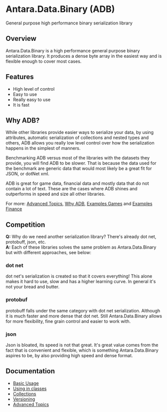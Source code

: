 # Antara.Data.Binary (ADB)
General purpose high performance binary serialization library

## Overview

Antara.Data.Binary is a high performance general purpose binary serialization library. It produces a dense byte array in the easiest way and is flexible enough to cover most cases.

## Features

* High level of control
* Easy to use
* Really easy to use
* It is fast

## Why ADB?

While other libraries provide easier ways to serialize your data, by using attributes, automatic serialization of collections and nested types and others, ADB allows you really low level control over how the serialization happens in the simplest of manners. 

Benchmarking ADB versus most of the libraries with the datasets they provide, you will find ADB to be slower. That is because the data used for the benchmark are generic data that would most likely be a great fit for JSON, or dotNet xml.

ADB is great for game data, financial data and mostly data that do not contain a lot of text. These are the cases where ADB shines and outperforms in speed and size all other libraries.

For more: [Advanced Topics](ADVANCED_TOPICS.md), [Why ADB](WHY_ADB.md), [Examples Games](EXAMPLES_GAMES.md) and [Examples Finance](EXAMPLES_FINANCE.md)

## Competition

**Q:** Why do we need another serialization library? There's already dot net, protobuff, json, etc.  
**A:** Each of these libraries solves the same problem as Antara.Data.Binary but with different approaches, see below:

### dot net

dot net's serialization is created so that it covers everything! This alone makes it hard to use, slow and has a higher learning curve. In general it's not your bread and butter.

### protobuf

protobuff falls under the same category with dot net serialization. Although it is much faster and more dense that dot net. Still Antara.Data.Binary allows for more flexibility, fine grain control and easier to work with.

### json

Json is bloated, its speed is not that great. It's great value comes from the fact that is convenient and flexible, which is something Antara.Data.Binary aspires to be, by also providing high speed and dense format.

## Documentation

- [Basic Usage](BASIC_USAGE.md) 
- [Using in classes](CLASSES.md)  
- [Collections](COLLECTIONS.md)  
- [Versioning](VERSIONING.md)  
- [Advanced Topics](ADVANCED_TOPICS.md)






